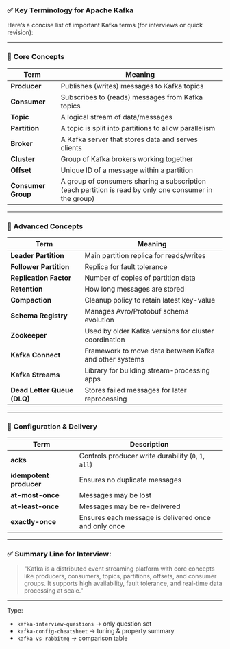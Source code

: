 ### ✅ Key Terminology for **Apache Kafka**

Here’s a concise list of important Kafka terms (for interviews or quick revision):

---

### 🔹 **Core Concepts**

| Term               | Meaning                                                                                                |
| ------------------ | ------------------------------------------------------------------------------------------------------ |
| **Producer**       | Publishes (writes) messages to Kafka topics                                                            |
| **Consumer**       | Subscribes to (reads) messages from Kafka topics                                                       |
| **Topic**          | A logical stream of data/messages                                                                      |
| **Partition**      | A topic is split into partitions to allow parallelism                                                  |
| **Broker**         | A Kafka server that stores data and serves clients                                                     |
| **Cluster**        | Group of Kafka brokers working together                                                                |
| **Offset**         | Unique ID of a message within a partition                                                              |
| **Consumer Group** | A group of consumers sharing a subscription (each partition is read by only one consumer in the group) |

---

### 🔹 **Advanced Concepts**

| Term                        | Meaning                                                |
| --------------------------- | ------------------------------------------------------ |
| **Leader Partition**        | Main partition replica for reads/writes                |
| **Follower Partition**      | Replica for fault tolerance                            |
| **Replication Factor**      | Number of copies of partition data                     |
| **Retention**               | How long messages are stored                           |
| **Compaction**              | Cleanup policy to retain latest key-value              |
| **Schema Registry**         | Manages Avro/Protobuf schema evolution                 |
| **Zookeeper**               | Used by older Kafka versions for cluster coordination  |
| **Kafka Connect**           | Framework to move data between Kafka and other systems |
| **Kafka Streams**           | Library for building stream-processing apps            |
| **Dead Letter Queue (DLQ)** | Stores failed messages for later reprocessing          |

---

### 🔹 **Configuration & Delivery**

| Term                    | Description                                          |
| ----------------------- | ---------------------------------------------------- |
| **acks**                | Controls producer write durability (`0`, `1`, `all`) |
| **idempotent producer** | Ensures no duplicate messages                        |
| **at-most-once**        | Messages may be lost                                 |
| **at-least-once**       | Messages may be re-delivered                         |
| **exactly-once**        | Ensures each message is delivered once and only once |

---

### ✅ Summary Line for Interview:

> "Kafka is a distributed event streaming platform with core concepts like producers, consumers, topics, partitions, offsets, and consumer groups. It supports high availability, fault tolerance, and real-time data processing at scale."

---

Type:

* `kafka-interview-questions` → only question set
* `kafka-config-cheatsheet` → tuning & property summary
* `kafka-vs-rabbitmq` → comparison table
